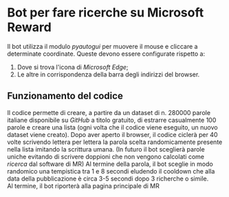 # Bot per fare ricerche su Microsoft Reward
Il bot utilizza il modulo *pyautogui* per muovere il mouse e cliccare a determinate coordinate. Queste devono essere configurate rispetto a:
1. Dove si trova l'icona di *Microsoft Edge*;
2. Le altre in corrispondenza della barra degli indirizzi del browser.

## Funzionamento del codice
Il codice permette di creare, a partire da un dataset di n. 280000 parole italiane disponibile su *GitHub* a titolo gratuito, di estrarre casualmente 100 parole e creare una lista (ogni volta che il codice viene eseguito, un nuovo dataset viene creato).
Dopo aver aperto il browser, il codice ciclerà per 40 volte scrivendo lettera per lettera la parola scelta randomicamente presente nella lista imitando la scrittura umana. (In futuro il bot sceglierà parole uniche evitando di scrivere doppioni che non vengono calcolati come *ricerca* dal software di MR)
Al termine della parola, il bot sceglie in modo randomico una tempistica tra 1 e 8 secondi eludendo il cooldown che alla data della pubblicazione è circa 3-5 secondi dopo 3 richerche o simile.  
Al termine, il bot riporterà alla pagina principale di MR
